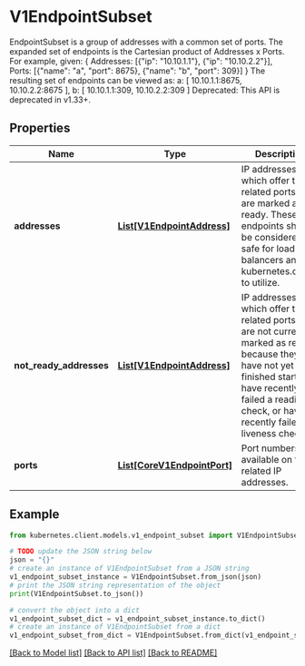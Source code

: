 # V1EndpointSubset

EndpointSubset is a group of addresses with a common set of ports. The expanded set of endpoints is the Cartesian product of Addresses x Ports. For example, given:   {    Addresses: [{\"ip\": \"10.10.1.1\"}, {\"ip\": \"10.10.2.2\"}],    Ports:     [{\"name\": \"a\", \"port\": 8675}, {\"name\": \"b\", \"port\": 309}]  }  The resulting set of endpoints can be viewed as:   a: [ 10.10.1.1:8675, 10.10.2.2:8675 ],  b: [ 10.10.1.1:309, 10.10.2.2:309 ]  Deprecated: This API is deprecated in v1.33+.

## Properties

Name | Type | Description | Notes
------------ | ------------- | ------------- | -------------
**addresses** | [**List[V1EndpointAddress]**](V1EndpointAddress.md) | IP addresses which offer the related ports that are marked as ready. These endpoints should be considered safe for load balancers and kubernetes.clients to utilize. | [optional] 
**not_ready_addresses** | [**List[V1EndpointAddress]**](V1EndpointAddress.md) | IP addresses which offer the related ports but are not currently marked as ready because they have not yet finished starting, have recently failed a readiness check, or have recently failed a liveness check. | [optional] 
**ports** | [**List[CoreV1EndpointPort]**](CoreV1EndpointPort.md) | Port numbers available on the related IP addresses. | [optional] 

## Example

```python
from kubernetes.client.models.v1_endpoint_subset import V1EndpointSubset

# TODO update the JSON string below
json = "{}"
# create an instance of V1EndpointSubset from a JSON string
v1_endpoint_subset_instance = V1EndpointSubset.from_json(json)
# print the JSON string representation of the object
print(V1EndpointSubset.to_json())

# convert the object into a dict
v1_endpoint_subset_dict = v1_endpoint_subset_instance.to_dict()
# create an instance of V1EndpointSubset from a dict
v1_endpoint_subset_from_dict = V1EndpointSubset.from_dict(v1_endpoint_subset_dict)
```
[[Back to Model list]](../README.md#documentation-for-models) [[Back to API list]](../README.md#documentation-for-api-endpoints) [[Back to README]](../README.md)


